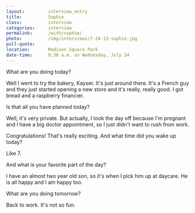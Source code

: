 ```yaml
---
layout:         interview_entry
title:          Sophie
class:          interview
categories:     interview
permalink:      /with/sophie/
photo:          /img/interviews/7-24-13-sophie.jpg
pull-quote:
location:       Madison Square Park
date-time:      9:30 a.m. on Wednesday, July 24
---
```


<p class="question">What are you doing today?</p>

<p>Well I went to try the bakery, Kayser. It's just around there. It's a French guy and they just started opening a new store and it's really, really good. I got bread and a raspberry financier.</p>

<p class="question">Is that all you have planned today?</p>

<p>Well, it's very private. But actually, I took the day off because I'm pregnant and I have a big doctor appointment, so I just didn't want to rush from work.</p>

<p class="question">Congratulations! That's really exciting. And what time did you wake up today?</p>

<p>Like 7.</p>

<p class="question">And what is your favorite part of the day?</p>

<p>I have an almost two year old son, so it's when I pick him up at daycare. He is all happy and I am happy too.</p>

<p class="question">What are you doing tomorrow?</p>

<p>Back to work. It's not so fun.</p>